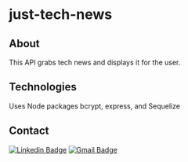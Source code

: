 # just-tech-news

## About

This API grabs tech news and displays it for the user.

## Technologies

Uses Node packages bcrypt, express, and Sequelize

## Contact

[![Linkedin Badge](https://img.shields.io/badge/-nrenner0211-blue?style=flat-square&logo=Linkedin&logoColor=white&link=https://www.linkedin.com/in/nrenner0211/)](https://www.linkedin.com/in/nrenner0211/)
[![Gmail Badge](https://img.shields.io/badge/-nrenner0211@gmail.com-c14438?style=flat-square&logo=Gmail&logoColor=white&link=mailto:nrenner0211@gmail.com)](mailto:nrenner0211@gmail.com)
